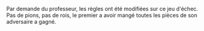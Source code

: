 Par demande du professeur, les règles ont été modifiées sur ce jeu d'échec. 
Pas de pions, pas de rois, le premier a avoir mangé toutes les pièces de son adversaire a gagné.
